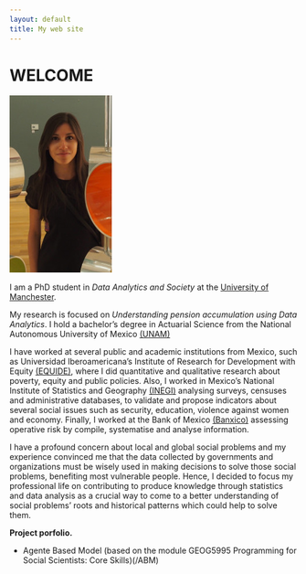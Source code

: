 ```yaml
---
layout: default 
title: My web site
---
```

**WELCOME**
======

![Photo](/assets/photo.jpg)

I am a PhD student in *Data Analytics and Society* at the [University of Manchester](https://www.manchester.ac.uk/).

My research is focused on *Understanding pension accumulation using Data Analytics*. I hold a bachelor’s degree in Actuarial Science from the National Autonomous University of Mexico [(UNAM)](https://www.unam.mx) 

I have worked at several public and academic institutions from Mexico, such as Universidad Iberoamericana’s Institute of Research for Development with Equity [(EQUIDE)](http://equide.mx/), where I did quantitative and qualitative research about poverty, equity and public policies. Also, I worked in Mexico’s National Institute of Statistics and Geography [(INEGI)](https://www.inegi.org.mx/) analysing surveys, censuses and administrative databases, to validate and propose indicators about several social issues such as security, education, violence against women and economy. Finally, I worked at the Bank of Mexico [(Banxico)](https://www.banxico.org.mx/) assessing operative risk by compile, systematise and analyse information. 

I have a profound concern about local and global social problems and my experience convinced me that the data collected by governments and organizations must be wisely used in making decisions to solve those social problems, benefiting most vulnerable people. Hence, I decided to focus my professional life on contributing to produce knowledge through statistics and data analysis as a crucial way to come to a better understanding of social problems’ roots and historical patterns which could help to solve them.

**Project porfolio.**

* Agente Based Model (based on the module GEOG5995 Programming for Social Scientists: Core Skills)(/ABM)
